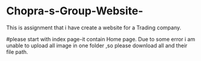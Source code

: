 # Chopra-s-Group-Website-
This is assignment that i have create a website for a Trading company.

#please start with index page-it contain Home page.
Due to some error i am unable to upload all image in one folder ,so please download all and their file path.
